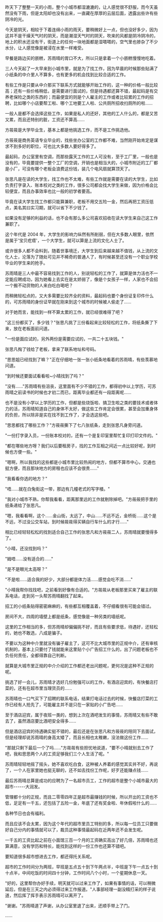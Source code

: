 <link rel="stylesheet" href="../../styles/text.css" />

昨天下了整整一天的小雨，整个小城市都湿漉漉的，让人感觉很不舒服，而今天虽然没有下雨，但是太阳却也没有出来，一直藏在厚厚的云层后面，透露出些许有些阴冷的光。

今天是阴天，相较于下着连绵小雨的雨天，要稍微好上一点，但也没好多少，因为这并不是干燥天气时的阴天，而是潮湿天气时的阴天，吹来的风都是阴冷阴冷的，地上的积水还没有干，街道上的任何一块地面都是湿嗒嗒的，空气里也掺杂了不少水分，让人感觉像是被浸在水里一样难受。

早餐是路边买的嵌糕，苏雨晴的胃口不大，所以只是拿着一个小嵌糕慢慢地吃着。

三人今天起了一大早来到小城市里，就是为了找工作，因为早晨的时候那些贴满了小纸条的中介里人不算多，也有更多的机会找到比较合适的工作。

有些工作是只要从中介那买下联系方式就能够开始工作的，这一种的价格一般比较高；还有一些价格稍低，是需要进行面试的，但是待遇都还算不错，最起码是有交养老保险之类的东西的；而最便宜的则是个人雇主的工作或者比较累的工作的招聘，比如哪个小店要帮工啦、哪个工地要工人啦、公共厕所招收扫厕所的啦......

一般人是都不会选择这些工作，如果是私人的还好，其他的工人什么的，都是又苦又累，而且还特别的脏，工资还不算高......

方莜莜是大学毕业生，基本上都是他挑选工作，而不是工作挑选他。

方莜莜是商务英语专业毕业的，找些坐办公室的工作都不难，当然刚开始肯定是谋求不到多好的职位，可也比大多数人要好得多了。

最起码，办公室里有空调，而那些露天工作的工人可没有，至于工厂里，一般也是没有的，毕竟要提供一整个工厂的空调，开销也是相当大的，小城市附近的工厂都是小厂，可没有哪个老板会浪费这份钱，装几个电风扇就算顶天了。

张思凡是在读的大学生，找工作也不太难，有些工作就是需要在读的大学生，比如负责打字录入、账本校对之类的工作，很多公司都会找大学生来做，因为价格会比较便宜，而且办事效率也比一般的初学者要高。

毕竟在读大学生找工作都只能算兼职，老板不用交五险一金，然后再把工资压低点，美名其曰实习期，就可以省下不少钱了。

如果没有足够的利益的话，也不会有那么多公司喜欢招收在读大学生来自己这工作兼职了。

这个年代是 2004 年，大学生的影响力纵然有所削弱，但在大多数人眼里，依然是属于'宝贝疙瘩'，一个大学生，就可以算是上流的文化人士了。

或许很多人都不会料到，随着世事境迁，大学生到后来越来越不值钱，从上流的文化人士，沦落为了随处可见并不稀奇的普通人了，有时候甚至还没有一个职业学校毕业的学生来的抢手。

苏雨晴是三人中最不容易找到工作的人，别说轻松的工作了，就算是体力活也不一定能应聘成功，因为她看上去实在是太娇弱了，像是个女孩子一样，人家也不会招一个搬不动货物的人来白吃白喝吧？

而稍微轻松点的，又大多需要比较齐全的资料，最起码也要个身份证复印件什么的，可苏雨晴的身份证早就在刚来到这个城市的时候被人偷走了......

对于她而言，能找到一样不算太累的工作，就已经很难得了吧？

"这三份都买了，多少钱？"张思凡挑了三份看起来比较轻松的工作，将纸条撕了下来，放在老板面前问道。

"一份是面应试的，另外两份是需要应试的，一共二十五块钱。"

张思凡掏了钱给了老板，拿来了联系地址和号码。

"思思姐已经找到了嘛？"正在仔细地一张一张小纸条地看着的苏雨晴，有些羡慕地问道。

"到时候还要面试看看啦\~小晴找到了吗？"

"没有......"苏雨晴有些沮丧，这里面有不少不错的工作，都得初中以上学历，可苏雨晴之前读书的时候也才初二而已，距离毕业都还有一段距离呢......

也不是没有小学以上学历的工作，但都是些烧饭啦、搞卫生啦之类的要技术或者体力的活，苏雨晴知道自己的身体不太好，做这些工作肯定会很累，甚至会加重身体的负担，所以除非是实在找不到工作了，才会选这些吧。

"思思都找了哪些工作？"方莜莜撕下了七八张纸条，走到张思凡身旁问道。

"一份打字录入员，一份账本校对的，还有一个是复印室里帮忙复印打印文件的。"

"都在哪些地方呀？我们以后要租房子，找的工作互相之间近一点比较好呢，到时候也方便一些。"

"嗯啊，所以我找的这些都是小城市里比较热闹的地方，但都不算市中心，交通也挺方便，而且那块地方的房租也应该不会很贵......"

"我看看你选的地方？"

"唔......就在白兔街这一带，那边有几幢老式的写字楼。"

"我对小城市不熟，你帮我看看，距离那里远的工作就剔除掉吧。"方莜莜把手里的纸条递给了张思凡。

"嗯，我看看啊，这个......金山街，太远了，中山......不远不近，金桥街......这个是不远，不过没公交车站，到时候莜莜得买辆自行车什么的才行......"

相比已经轻轻松松的找到适合自己工作的张思凡和方莜莜二人，苏雨晴就要慢得多了。

"小晴，还没找到吗？"

"姆唔......没有适合的......"

"是不是眼光太高呀？"

"不是啦......适合我的好少，大部分都是体力活......感觉会吃不消......"

"小晴我帮你找找吧，之前看到好像有合适的。"方莜莜从老板那里买来了雇主的联系电话，走到另一头帮苏雨晴翻找了起来。

招工的小纸条贴得密密麻麻的，有些都互相覆盖着，不仔细看很有可能会错过。

房间不大，四周的墙壁上都是纸条，感觉像是一种另类的墙纸呢。

这里的工作相当的多，但苏雨晴却偏偏挑不好，而且有些要求低，待遇好，还轻松的，她也不敢选，八成是骗子。

不要以为这种中介里就没有骗子雇主了，这可不比大城市里的正规中介，还有审核机制的，基本上只要付了钱就能来这里贴个小广告招工什么的，出了问题老板也不负任何责任，全都得靠自己判断。

就算是大城市里正规的中介介绍的工作都还老出问题呢，更何况是这种不正规的呢。

挑选了好一会儿，苏雨晴才选好几份勉强可以的工作，有酒店迎宾的，有快餐店打菜的，还有在超市里当理货员的......

苏雨晴也一口气买下了招聘的联系电话，结果打电话过去的时候，快餐店打菜的工作已经有人抢先了，可能雇主并不是只在一家贴的小广告吧......

至于酒店迎宾，属于夜班一类的，想到上次在酒吧发生的事情，苏雨晴又有些不敢去了，虽然酒店要比酒吧安全得多......

但是酒店迎宾的待遇确实挺不错的，最后还是在张思凡和方莜莜的陪同下去面试，但是经理却说苏雨晴的身高太矮了，而且长相也太稚嫩，没法做这份工作......

"那就只剩下最后一个了吗......"方莜莜有些担忧地说道，"要不小晴就别去工作了吧，我和思思两个人的工资足够我们三个人生活了呢。"

苏雨晴轻轻地摇了摇头，她不喜欢吃白食，这种被人养着的感觉其实并不好，再说了，一个人在家里她也挺无聊的，还不如去找份工作呢，好歹还能赚点钱......

最后苏雨晴总算是成功的应聘为了一名超市员工，工作的超市是整个小城市最大的超市------大润发。

管理都十分的正规，而且二零零四年正是超市最赚钱的时候，所以开出的工资也不低，足足有一千五，还包括了五险一金，年底了还有奖金啦、年休假啦什么的......

各种节日也会有福利。

而且应该不会太累，因为这个年代的超市里员工特别的多，所以每一位员工只要做好自己分内的事情就可以了，裁员这种事情最起码在近两年还不会发生呢。

一千五的工资比起之前在小面馆三百一个月的工资确实高出了好几倍，苏雨晴也还算满意，没有学历和特长，能找到这样的一份工作也还算不错吧。

要知道很多超市想进去工作，都还得托关系呢。

超市的工作时间分为两班，早班是五点五十到下午两点半，中班是下午一点五十到十点半，中间吃饭的时间四十分钟，工作时间八个小时，一个星期休息一天。

"好的，这里帮你办好手续，明天就可以过来工作了，如果有事情的话，可以稍微延后，但是在三天之内必须得过来工作报道。"人事部经理一副没精打采的样子说道，然后挥了挥手表示苏雨晴可以离开了。

"谢谢。"苏雨晴道了声谢，从办公室里退了出来，还顺手带上了门。

......
